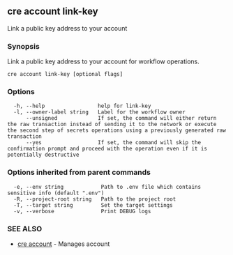 ## cre account link-key

Link a public key address to your account

### Synopsis

Link a public key address to your account for workflow operations.

```
cre account link-key [optional flags]
```

### Options

```
  -h, --help                 help for link-key
  -l, --owner-label string   Label for the workflow owner
      --unsigned             If set, the command will either return the raw transaction instead of sending it to the network or execute the second step of secrets operations using a previously generated raw transaction
      --yes                  If set, the command will skip the confirmation prompt and proceed with the operation even if it is potentially destructive
```

### Options inherited from parent commands

```
  -e, --env string            Path to .env file which contains sensitive info (default ".env")
  -R, --project-root string   Path to the project root
  -T, --target string         Set the target settings
  -v, --verbose               Print DEBUG logs
```

### SEE ALSO

* [cre account](cre_account.md)	 - Manages account

